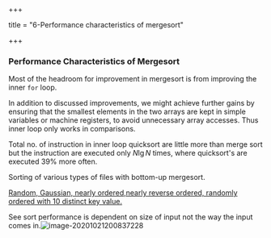 +++

title = "6-Performance characteristics of mergesort"

+++

### Performance Characteristics of Mergesort

Most of the headroom for improvement in mergesort is from improving the inner `for` loop.

In addition to discussed improvements, we might achieve further gains by ensuring that the smallest elements in the two arrays are kept in simple variables or machine registers, to avoid unnecessary array accesses. Thus inner loop only works in comparisons.

Total no. of instruction in inner loop quicksort are little more than merge sort but the instruction are executed only $N\lg N$ times, where quicksort's are executed 39% more often.

Sorting of various types of files with bottom-up mergesort.

<u>Random, Gaussian, nearly ordered,nearly reverse ordered, randomly ordered with 10 distinct key value.</u>

See sort performance is dependent on size of input not the way the input comes in.![image-20201021200837228](/6-Performance_characteristics_of_mergesort.assets/image-20201021200837228.png)